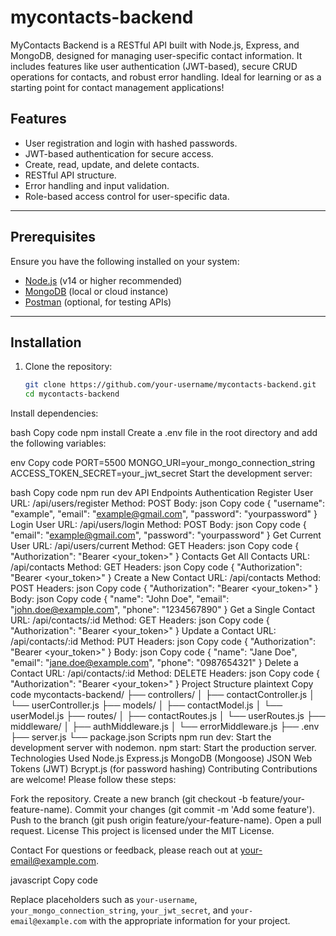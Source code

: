 # mycontacts-backend
 MyContacts Backend is a RESTful API built with Node.js, Express, and MongoDB, designed for managing user-specific contact information. It includes features like user authentication (JWT-based), secure CRUD operations for contacts, and robust error handling. Ideal for learning or as a starting point for contact management applications!
## Features

- User registration and login with hashed passwords.
- JWT-based authentication for secure access.
- Create, read, update, and delete contacts.
- RESTful API structure.
- Error handling and input validation.
- Role-based access control for user-specific data.

---

## Prerequisites

Ensure you have the following installed on your system:

- [Node.js](https://nodejs.org/) (v14 or higher recommended)
- [MongoDB](https://www.mongodb.com/) (local or cloud instance)
- [Postman](https://www.postman.com/) (optional, for testing APIs)

---

## Installation

1. Clone the repository:

   ```bash
   git clone https://github.com/your-username/mycontacts-backend.git
   cd mycontacts-backend
Install dependencies:

bash
Copy code
npm install
Create a .env file in the root directory and add the following variables:

env
Copy code
PORT=5500
MONGO_URI=your_mongo_connection_string
ACCESS_TOKEN_SECRET=your_jwt_secret
Start the development server:

bash
Copy code
npm run dev
API Endpoints
Authentication
Register User
URL: /api/users/register
Method: POST
Body:
json
Copy code
{
  "username": "example",
  "email": "example@gmail.com",
  "password": "yourpassword"
}
Login User
URL: /api/users/login
Method: POST
Body:
json
Copy code
{
  "email": "example@gmail.com",
  "password": "yourpassword"
}
Get Current User
URL: /api/users/current
Method: GET
Headers:
json
Copy code
{
  "Authorization": "Bearer <your_token>"
}
Contacts
Get All Contacts
URL: /api/contacts
Method: GET
Headers:
json
Copy code
{
  "Authorization": "Bearer <your_token>"
}
Create a New Contact
URL: /api/contacts
Method: POST
Headers:
json
Copy code
{
  "Authorization": "Bearer <your_token>"
}
Body:
json
Copy code
{
  "name": "John Doe",
  "email": "john.doe@example.com",
  "phone": "1234567890"
}
Get a Single Contact
URL: /api/contacts/:id
Method: GET
Headers:
json
Copy code
{
  "Authorization": "Bearer <your_token>"
}
Update a Contact
URL: /api/contacts/:id
Method: PUT
Headers:
json
Copy code
{
  "Authorization": "Bearer <your_token>"
}
Body:
json
Copy code
{
  "name": "Jane Doe",
  "email": "jane.doe@example.com",
  "phone": "0987654321"
}
Delete a Contact
URL: /api/contacts/:id
Method: DELETE
Headers:
json
Copy code
{
  "Authorization": "Bearer <your_token>"
}
Project Structure
plaintext
Copy code
mycontacts-backend/
├── controllers/
│   ├── contactController.js
│   └── userController.js
├── models/
│   ├── contactModel.js
│   └── userModel.js
├── routes/
│   ├── contactRoutes.js
│   └── userRoutes.js
├── middleware/
│   ├── authMiddleware.js
│   └── errorMiddleware.js
├── .env
├── server.js
└── package.json
Scripts
npm run dev: Start the development server with nodemon.
npm start: Start the production server.
Technologies Used
Node.js
Express.js
MongoDB (Mongoose)
JSON Web Tokens (JWT)
Bcrypt.js (for password hashing)
Contributing
Contributions are welcome! Please follow these steps:

Fork the repository.
Create a new branch (git checkout -b feature/your-feature-name).
Commit your changes (git commit -m 'Add some feature').
Push to the branch (git push origin feature/your-feature-name).
Open a pull request.
License
This project is licensed under the MIT License.

Contact
For questions or feedback, please reach out at your-email@example.com.

javascript
Copy code

Replace placeholders such as `your-username`, `your_mongo_connection_string`, `your_jwt_secret`, and `your-email@example.com` with the appropriate information for your project.
